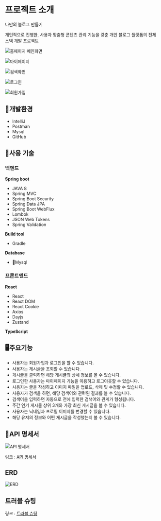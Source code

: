 
# 프로젝트 소개

나만의 블로그 만들기

개인적으로 진행한, 사용자 맞춤형 콘텐츠 관리 기능을 갖춘 개인 블로그 플랫폼의 전체 스택 개발 프로젝트


![홈페이지 메인화면](/README/home-page.png)

![마이페이지 ](/README/my-page.png)

![검색화면](/README/search.png)

![로그인](/README/signin.png)

![회원가입](/README/signup.png)


## 📒개발환경

- IntelliJ
- Postman
- Mysql
- GitHub


## 📖사용 기술


### 백엔드

**Spring boot**

- JAVA 8
- Spring MVC
- Spring Boot Security
- Spring Data JPA
- Spring Boot WebFlux
- Lombok
- JSON Web Tokens
- Spring Validation

**Build tool**

- Gradle

**Database**

- 📇Mysql


### 프론트엔드

**React**

- React
- React DOM
- React Cookie
- Axios
- Dayjs
- Zustand

**TypeScript**

## 🖥️주요기능

- 사용자는 회원가입과 로그인을 할 수 있습니다.
- 사용자는 게시글을 조회할 수 있습니다.
- 게시글을 클릭하면 해당 게시글의 상세 정보를 볼 수 있습니다.
- 로그인한 사용자는 마이페이지 기능을 이용하고 로그아웃할 수 있습니다.
- 사용자는 글을 작성하고 이미지 파일을 업로드, 삭제 및 수정할 수 있습니다.
- 사용자가 검색을 하면, 해당 검색어와 관련된 결과를 볼 수 있습니다.
- 검색어을 입력하면 자동으로 전에 입력한 검색어와 관계가 형성됩니다.
- 주간 인기 게시물 상위 3개와 가장 최신 게시글을 볼 수 있습니다.
- 사용자는 닉네임과 프로필 이미지를 변경할 수 있습니다.
- 해당 유저의 정보와 어떤 게시글을 작성했는지 볼 수 있습니다.

## 📇API 명세서



![API 명세서](/README/project-api.png)

링크 :  [API 명세서](https://www.notion.so/API-479be7760fce4d4fb48f66af287318ea?pvs=21) 

## ERD


![ERD](/README/project-erd.png)


## 트러블 슈팅

링크 : [트러블 슈팅](https://www.notion.so/4c01fea76b6c404ca6989e86c7dda269)
